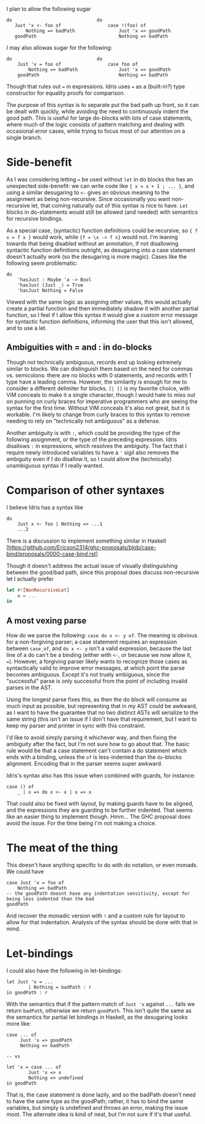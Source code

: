 
I plan to allow the following sugar

```
do                               do
   Just 'x <- foo of                 case !(foo) of
       Nothing => badPath                Just 'x => goodPath
   goodPath                              Nothing => badPath
```

I may also allowas sugar for the following:

```
do                               do
    Just 'x = foo of                 case foo of
        Nothing => badPath               Just 'x => goodPath
    goodPath                             Nothing => badPath
```

Though that rules out `=` in expressions. Idris uses `=` as a (built-in?) type constructor for equality proofs for comparison.

The purpose of this syntax is to separate put the bad path up front, so it can be dealt with quickly, while avoiding the need to continuously indent the good path. This is useful for large do-blocks with lots of case statements, where much of the logic consists of pattern matching and dealing with occasional error cases, while trying to focus most of our attention on a single branch.

# Side-benefit

As I was considering letting `=` be used without `let` in do blocks this has an unexpected side-benefit: we can write code like `{ x = x + 1 ; ... }`, and using a similar desugaring to `<-` gives an obvious meaning to the assignment as being non-recursive. Since occasionally you want non-recursive let, that coming naturally out of this syntax is nice to have. `Let` blocks in do-statements would still be allowed (and needed) with semantics for recursive bindings.

As a special case, (syntactic) function definitions could be recursive, so `{ f x = f x }` would work, while `{f = \x -> f x}` would not. I'm leaning towards that being disabled without an annotation, if not disallowing syntactic function definitions outright, as desugaring into a case statement doesn't actually work (so the desugaring is more magic). Cases like the following seem problematic:

```
do
    'hasJust : Maybe 'a -> Bool
    'hasJust (Just _) = True
    'hasJust Nothing = False
```

Viewed with the same logic as assigning other values, this would actually create a partial function and then immediately shadow it with another partial function, so I feel if I allow this syntax it would give a custom error message for syntactic function definitions, informing the user that this isn't allowed, and to use a let.

## Ambiguities with = and : in do-blocks

Though not technically ambiguous, records end up looking extremely similar to blocks. We can distinguish them based on the need for commas vs. semicolons: there are no blocks with 0 statements, and records with 1 type have a leading comma. However, the similarity is enough for me to consider a different delimiter for blocks. `[| |]` is my favorite choice, with ViM conceals to make it a single character, though I would hate to miss out on punning on curly braces for imperative programmers who are seeing the syntax for the first time. Without ViM conceals it's also not great, but it is workable. I'm likely to change from curly braces to this syntax to remove needing to rely on "technically not ambiguous" as a defense.

Another ambiguity is with `:`, which could be providing the type of the following assignment, or the type of the preceding expression. Idris disallows `:` in expressions, which resolves the ambiguity. The fact that I require newly introduced variables to have a `'` sigil also removes the ambiguity even if I do disallow it, so I could allow the (technically) unambiguous syntax if I really wanted.

# Comparison of other syntaxes

I believe Idris has a syntax like

```
do
    Just x <- foo | Nothing => ...1
    ...2
```

There is a discussion to implement something similar in Haskell [https://github.com/Ericson2314/ghc-proposals/blob/case-bind/proposals/0000-case-bind.rst]

Though it doesn't address the actual issue of visually distinguishing between the good/bad path, since this proposal does discuss non-recursive let I actually prefer

```haskell
let #![NonRecursiveLet]
    x = ...
in
```

## A most vexing parse

How do we parse the following: `case do x <- y of`. The meaning is obvious for a non-forgiving parser; a case statement requires an expression between `case_of`, and `do x <- y` isn't a valid expression, because the last line of a do can't be a binding (either with `<-`, or because we now allow it, `=`). However, a forgiving parser likely wants to recognize those cases as syntactically valid to improve error messages, at which point the parse becomes ambiguous. Except it's not truely ambiguous, since the "successful" parse is only successful from the point of including invalid parses in the AST.

Using the longest parse fixes this, as then the do block will consume as much input as possible, but representing that in my AST could be awkward, as I want to have the guarantee that no two distinct ASTs will serialize to the same string (this isn't an issue if I don't have that requirement, but I want to keep my parser and printer in sync with this constraint.

I'd like to avoid simply parsing it whichever way, and then fixing the ambiguity after the fact, but I'm not sure how to go about that. The basic rule would be that a case statement can't contain a do statement which ends with a binding, unless the `of` is less-indented than the `do`-blocks alignment. Encoding that in the parser seems super awkward.

Idris's syntax also has this issue when combined with guards, for instance:

```
case () of
    _ | x => do x <- x | x => x
```

That could also be fixed with layout, by making guards have to be aligned, and the expressions they are guarding to be further indented. That seems like an easier thing to implement though. Hmm... The GHC proposal does avoid the issue. For the time being I'm not making a choice.

# The meat of the thing

This doesn't have anything specific to do with do notation, or even monads. We could have

```
case Just 'x = foo of
    Nothing => badPath
-- the goodPath doesnt have any indentation sensitivity, except for being less indented than the bad
goodPath
```

And recover the monadic version with `!` and a custom rule for layout to allow for that indentation. Analysis of the syntax should be done with that in mind.

# Let-bindings

I could also have the following in let-bindings:

```
let Just 'x = ...
        | Nothing = badPath : r
in goodPath : r
```

With the semantics that if the pattern match of `Just 'x` against `...` fails we return `badPath`, otherwise we return `goodPath`. This isn't quite the same as the semantics for partial let bindings in Haskell, as the desugaring looks more like:

```
case ... of
     Just 'x => goodPath
     Nothing => badPath

-- vs

let 'x = case ... of
        Just 'x => x
        Nothing => undefined
in goodPath
```

That is, the case statement is done lazily, and so the badPath doesn't need to have the same type as the goodPath; rather, it has to bind the same variables, but simply is undefined and throws an error, making the issue moot. The alternate idea is kind of neat, but I'm not sure if it's that useful.
